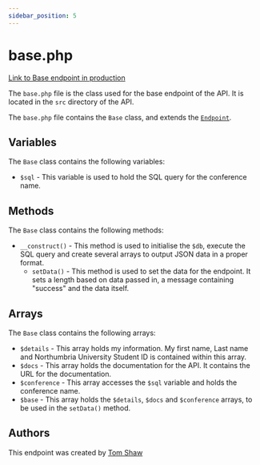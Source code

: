 ```yaml
---
sidebar_position: 5
---
```


# base.php

[Link to Base endpoint in production](http://unn-w19025481.newnumyspace.co.uk/kf6012/coursework/api/)

The `base.php` file is the class used for the base endpoint of the API. It is located in the `src` directory of the API.

The `base.php` file contains the `Base` class, and extends the [`Endpoint`](/v1/API/Endpoints/endpoint).

## Variables

The `Base` class contains the following variables:

- `$sql` - This variable is used to hold the SQL query for the conference name.

## Methods

The `Base` class contains the following methods:

- `__construct()` - This method is used to initialise the `$db`, execute the SQL query and create several arrays to output JSON data in a proper format.
  - `setData()` - This method is used to set the data for the endpoint. It sets a length based on data passed in, a message containing "success" and the data itself.

## Arrays

The `Base` class contains the following arrays:

- `$details` - This array holds my information. My first name, Last name and Northumbria University Student ID is contained within this array.
- `$docs` - This array holds the documentation for the API. It contains the URL for the documentation.
- `$conference` - This array accesses the `$sql` variable and holds the conference name.
- `$base` - This array holds the `$details`, `$docs` and `$conference` arrays, to be used in the `setData()` method.

## Authors

This endpoint was created by [Tom Shaw](https://github.com/tomshaw650)
